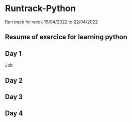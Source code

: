 # Runtrack-Python

Run track for week 19/04/2022 to 22/04/2022

## Resume of exercice for learning python

## Day 1

Job 

## Day 2 

## Day 3 

## Day 4
